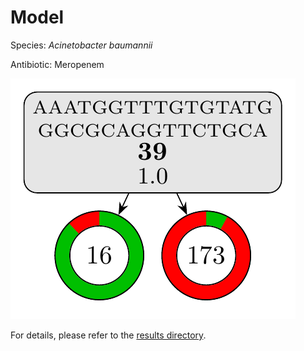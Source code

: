 
# Model

Species: *Acinetobacter baumannii*

Antibiotic: Meropenem

<a href="./model.pdf"><img src="./model.png" /></a>

For details, please refer to the [results directory](../../../../../results/cart_b/acinetobacter%20baumannii/meropenem/repeat_7/).

